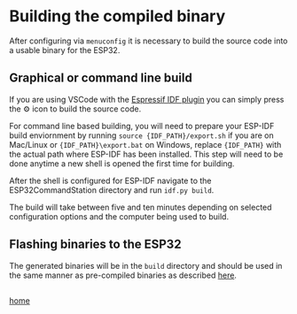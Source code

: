 # Building the compiled binary

After configuring via `menuconfig` it is necessary to build the source code
into a usable binary for the ESP32. 

## Graphical or command line build

If you are using VSCode with the [Espressif IDF plugin](https://marketplace.visualstudio.com/items?itemName=espressif.esp-idf-extension)
you can simply press the :gear: icon to build the source code.

For command line based building, you will need to prepare your ESP-IDF build
enviornment by running `source {IDF_PATH}/export.sh` if you are on Mac/Linux or
`{IDF_PATH}\export.bat` on Windows, replace `{IDF_PATH}` with the actual path
where ESP-IDF has been installed. This step will need to be done anytime a new
shell is opened the first time for building.

After the shell is configured for ESP-IDF navigate to the ESP32CommandStation
directory and run `idf.py build`.

The build will take between five and ten minutes depending on selected
configuration options and the computer being used to build.

## Flashing binaries to the ESP32

The generated binaries will be in the `build` directory and should be used in
the same manner as pre-compiled binaries as described [here](precompiled.md).

##

[home](README.md)